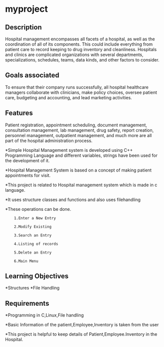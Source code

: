 # myproject
## Description
Hospital management encompasses all facets of a hospital, as well as the coordination of all of its components. This could include everything from patient care to record keeping to drug inventory and cleanliness.
Hospitals and clinics are complicated organizations with several departments, specializations, schedules, teams, data kinds, and other factors to consider.

## Goals associated
To ensure that their company runs successfully, all hospital healthcare managers collaborate with clinicians, make policy choices, oversee patient care, budgeting and accounting, and lead marketing activities.

## Features
Patient registration, appointment scheduling, document management, consultation management, lab management, drug safety, report creation, personnel management, outpatient management, and much more are all part of the hospital administration process.

*Simple Hospital Management system is developed using C++ Programming Language and different variables, strings have been used for the development of it.

*Hospital Management System is based on a concept of making patient appointments for visit.

*This project is related to Hospital management system which is made in c language.

*It uses structure classes and functions and also uses filehandling

*These operations can be done. 

        1.Enter a New Entry

        2.Modify Existing
         
        3.Search an Entry
        
        4.Listing of records
        
        5.Delete an Entry
        
        6.Main Menu
        
## Learning Objectives
*Structures 
*File Handling

## Requirements
*Programming in C,Linux,File handling

*Basic Information of the patient,Employee,Inventory is taken from the user

*This project is helpful to keep details of Patient,Employee.Inventory in the Hospital.

